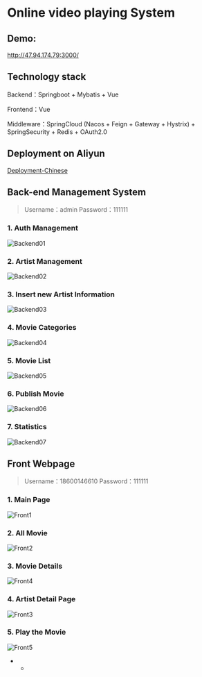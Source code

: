 # Online video playing System

## Demo:

http://47.94.174.79:3000/

## Technology stack

Backend：Springboot + Mybatis + Vue

Frontend：Vue

Middleware：SpringCloud (Nacos + Feign + Gateway + Hystrix) + SpringSecurity + Redis + OAuth2.0

## Deployment on Aliyun

[Deployment-Chinese](./Deployment.md)

## Back-end Management System

> Username：admin Password：111111

### 1. Auth Management

![Backend01](https://raw.githubusercontent.com/TWDH/Leetcode-From-Zero/pictures/img/Backend01.png)

### 2. Artist Management

![Backend02](https://raw.githubusercontent.com/TWDH/Leetcode-From-Zero/pictures/img/Backend02.png)

### 3. Insert new Artist Information

![Backend03](https://raw.githubusercontent.com/TWDH/Leetcode-From-Zero/pictures/img/Backend03.png)

### 4. Movie Categories

![Backend04](https://raw.githubusercontent.com/TWDH/Leetcode-From-Zero/pictures/img/Backend04.png)

### 5. Movie List

![Backend05](https://raw.githubusercontent.com/TWDH/Leetcode-From-Zero/pictures/img/Backend05.png)

### 6. Publish Movie

![Backend06](https://raw.githubusercontent.com/TWDH/Leetcode-From-Zero/pictures/img/Backend06.png)

### 7. Statistics

![Backend07](https://raw.githubusercontent.com/TWDH/Leetcode-From-Zero/pictures/img/Backend07.png)

## 

## Front Webpage

> Username：18600146610 Password：111111

### 1. Main Page

![Front1](https://raw.githubusercontent.com/TWDH/Leetcode-From-Zero/pictures/img/Front1.png)

### 2. All Movie

![Front2](https://raw.githubusercontent.com/TWDH/Leetcode-From-Zero/pictures/img/Front2.png)

### 3. Movie Details

![Front4](https://raw.githubusercontent.com/TWDH/Leetcode-From-Zero/pictures/img/Front4.png)

### 4. Artist Detail Page

![Front3](https://raw.githubusercontent.com/TWDH/Leetcode-From-Zero/pictures/img/Front3.png)

### 5. Play the Movie

![Front5](https://raw.githubusercontent.com/TWDH/Leetcode-From-Zero/pictures/img/Front5.png)

- - 

